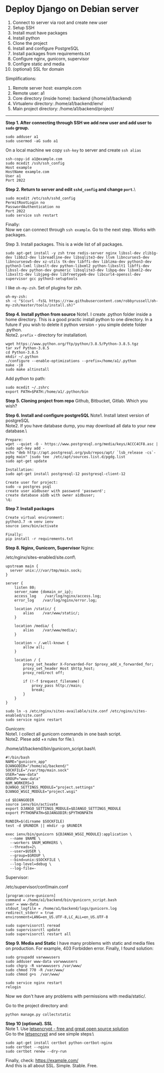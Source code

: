 # Deploy Django on Debian server

1. Connect to server via root and create new user
2. Setup SSH
3. Install must have packages
4. Install python
5. Clone the project
6. Install and configure PostgreSQL
7. Install packages from requirements.txt
8. Configure nginx, gunicorn, supervisor
9. Configre static and media
10. (optional) SSL for domain

Simplifications:
1. Remote server host: example.com
2. Remote user: a1
3. Core directory (inside home): backend (/home/a1/backend)
4. Virtualenv directory: /home/a1/backend/ienv/
5. Main project directory: /home/a1/backend/project/

-----
**Step 1. After connecting through SSH we add new user and add user to `sudo` group.**
```
sudo adduser a1
sudo usermod -aG sudo a1
```

On a local machine we copy `ssh-key` to server and create `ssh alias`
```
ssh-copy-id a1@example.com
sudo mcedit /ssh/ssh_config
Host example
HostName example.com
User a1
Port 2022
```


**Step 2. Return to server and edit `sshd_config` and change `port`.**\
```
sudo mcedit /etc/ssh/sshd_config
PermitRootLogin no
PasswordAuthentication no
Port 2022
sudo service ssh restart
```

Finally: \
Now we can connect through `ssh example`. Go to the next step. Works with packages.

Step 3. Install packages.
This is a wide list of all packages.
```
sudo apt-get install -y zsh tree redis-server nginx libssl-dev zlib1g-dev libbz2-dev libreadline-dev libsqlite3-dev llvm libncurses5-dev libncursesw5-dev xz-utils tk-dev libffi-dev liblzma-dev python3-dev python3-lxml libxslt-dev python-libxml2 python-libxslt1 libffi-dev libssl-dev python-dev gnumeric libsqlite3-dev libpq-dev libxml2-dev libxslt1-dev libjpeg-dev libfreetype6-dev libcurl4-openssl-dev supervisor gcc python3-setuptools
```

I like `oh-my-zsh`. Set of plugins for zsh.
```
oh-my-zsh:
sh -c "$(curl -fsSL https://raw.githubusercontent.com/robbyrussell/oh-my-zsh/master/tools/install.sh)"
```

**Step 4. Install python from source**
Note1. I create .python folder inside a home directory. This is a good practic install python to one directory.
In a future if you wish to delete it python version - you simple delete folder .python.\
Note2. `prefix` - directory for installation\
```
wget https://www.python.org/ftp/python/3.8.5/Python-3.8.5.tgz
tar xvf Python-3.8.5
cd Python-3.8.5
mkdir ~/.python
./configure --enable-optimizations --prefix=/home/a1/.python
make -j8
sudo make altinstall
```

Add python to path:
```
sudo mcedit ~/.zshrc
export PATH=$PATH:/home/a1/.python/bin
```


**Step 5. Cloning project from repo**
Github, Bitbucket, Gitlab. Which you wish?


**Step 6. Install and configure postgreSQL**
Note1. Install latest version of postgreSQL\
Note2. If you have database dump, you may download all data to your new database.\

```
Prepare:
wget --quiet -O - https://www.postgresql.org/media/keys/ACCC4CF8.asc | sudo apt-key add -
echo "deb http://apt.postgresql.org/pub/repos/apt/ `lsb_release -cs`-pgdg main" |sudo tee  /etc/apt/sources.list.d/pgdg.list
sudo apt-get update

Installation:
sudo apt-get install postgresql-12 postgresql-client-12

Create user for project:
sudo -u postgres psql
create user a1dbuser with password 'password';
create database a1db with owner a1dbuser;
\q;
```

**Step 7. Install packages**
```
Create virtual environment:
python3.7 -m venv ienv
source ienv/bin/activate

Finally:
pip install -r requirements.txt

```

**Step 8. Nginx, Gunicorn, Supervisor**
Nginx:

/etc/nginx/sites-enabled/site.conf\

```
upstream main {
  server unix:///var/tmp/main.sock;
}

server {
    listen 80;
    server_name {domain_or_ip};
    access_log    /var/log/nginx/access.log;
    error_log    /var/log/nginx/error.log;

    location /static/ {
        alias    /var/www/static/;
    }

    location /media/ {
        alias    /var/www/media/;
    }
    
    location ~ /.well-known {
        allow all;
    }

    location / {
        proxy_set_header X-Forwarded-For $proxy_add_x_forwarded_for;
        proxy_set_header Host $http_host;
        proxy_redirect off;

        if (!-f $request_filename) {
            proxy_pass http://main;
            break;
        }
    }
}

sudo ln -s /etc/nginx/sites-available/site.conf /etc/nginx/sites-enabled/site.conf
sudo service nginx restart
```

Gunicorn: \
Note1. I collect all gunicorn commands in one bash script.\
Note2. Plese add +x rules for file.\

/home/a1/backend/bin/gunicorn_script.bash\
```
#!/bin/bash
NAME="gunicorn_app"                                 
DJANGODIR="/home/a1/backend/"      
SOCKFILE="/var/tmp/main.sock"
USER="www-data"                                
GROUP="www-data"                     
NUM_WORKERS=3                           
DJANGO_SETTINGS_MODULE="project.settings"           
DJANGO_WSGI_MODULE="project.wsgi" 

cd $DJANGODIR
source ienv/bin/activate
export DJANGO_SETTINGS_MODULE=$DJANGO_SETTINGS_MODULE
export PYTHONPATH=$DJANGODIR:$PYTHONPATH

RUNDIR=$(dirname $SOCKFILE)
test -d $RUNDIR || mkdir -p $RUNDIR

exec ienv/bin/gunicorn ${DJANGO_WSGI_MODULE}:application \
  --name $NAME \
  --workers $NUM_WORKERS \
  --threads=2\
  --user=$USER \
  --group=$GROUP \
  --bind=unix:$SOCKFILE \
  --log-level=debug \
  --log-file=-
```

Supervisor:

/etc/supervisor/conf/main.conf

```
[program:core-gunicorn]
command = /home/a1/backend/bin/gunicorn_script.bash
user = www-data                                                         
stdout_logfile = /home/a1/backend/logs/gunicorn.log  
redirect_stderr = true                                    
environment=LANG=en_US.UTF-8,LC_ALL=en_US.UTF-8

sudo supervisorctl reread
sudo supervisorctl update
sudo supervisorctl restart all
```

**Step 9. Media and Static**
I have many problems with static and media files on production.
For example, 403 Forbidden error.
Finally, I found solution:

```
sudo groupadd varwwwusers
sudo adduser www-data varwwwusers
sudo chgrp -R varwwwusers /var/www/
sudo chmod 770 -R /var/www/
sudo chmod g+s  /var/www/

sudo service nginx restart
relogin
```
Now we don't have any problems with permissions with media/static/.

Go to the project directory and:
```
python manage.py collectstatic
```

**Step 10 (optional). SSL**\
Note 1. Use [letsencrypt - free and great open source solution](https://letsencrypt.org/) \
Go to the [letsencrypt](https://certbot.eff.org/lets-encrypt/debianbuster-nginx) and see simple steps:\
```
sudo apt-get install certbot python-certbot-nginx
sudo certbot --nginx
sudo certbot renew --dry-run
```

Finally, check: https://example.com/ \
And this is all about SSL. Simple. Stable. Free.






